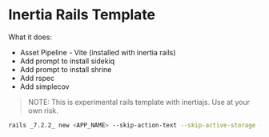 # Inertia Rails Template

What it does:
- Asset Pipeline - Vite (installed with inertia rails)
- Add prompt to install sidekiq
- Add prompt to install shrine
- Add rspec
- Add simplecov

> NOTE: This is experimental rails template with inertiajs.
> Use at your own risk.

```sh
rails _7.2.2_ new <APP_NAME> --skip-action-text --skip-active-storage --skip-hotwire --skip-jbuilder --skip-system-test --skip-bootsnap --skip-active-storage -TJA -d postgresql -m=~/Documents/Code-Noxasch/rails-template/template.rb
```
